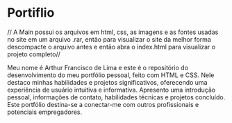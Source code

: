 # Portiflio
// A Main possui os arquivos em html, css, as imagens e as fontes usadas no site em um arquivo .rar, então para visualizar o site da melhor forma descompacte o arquivo antes e então abra o index.html para visualizar o projeto completo//

Meu nome é Arthur Francisco de Lima e este é o repositório do desenvolvimento do meu portfólio pessoal, feito com HTML e CSS. Nele destaco minhas habilidades e projetos significativos, oferecendo uma experiência de usuário intuitiva e informativa. Apresento uma introdução pessoal, informações de contato, habilidades técnicas e projetos concluído. Este portfólio destina-se a conectar-me com outros profissionais e potenciais empregadores.
